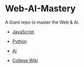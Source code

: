 # Web-AI-Mastery

A Giant repo to master the Web & AI.

* [JavaScript](/JS/README.md)
  
* [Python](./Python/README.md)

* [AI](./Artificial-Intelligence/README.md)


* [College Wiki](./College-Wiki/README.md)
